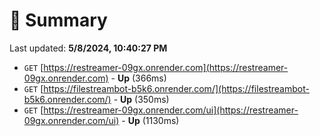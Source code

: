 # 📖 Summary
Last updated: **5/8/2024, 10:40:27 PM**

- `GET` [https://restreamer-09gx.onrender.com](https://restreamer-09gx.onrender.com) - **Up** (366ms)
- `GET` [https://filestreambot-b5k6.onrender.com/](https://filestreambot-b5k6.onrender.com/) - **Up** (350ms)
- `GET` [https://restreamer-09gx.onrender.com/ui](https://restreamer-09gx.onrender.com/ui) - **Up** (1130ms)
